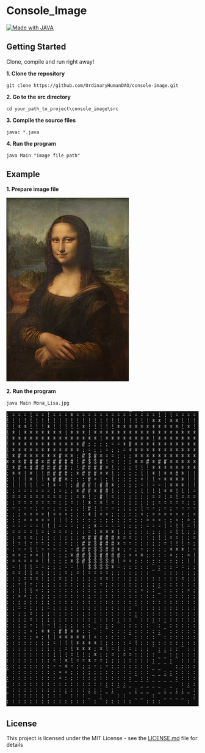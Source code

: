 # Console_Image
[![Made with JAVA](https://img.shields.io/badge/Made_with-JAVA-1abc9c.svg)](https://en.wikipedia.org/wiki/Java_(programming_language))

## Getting Started
Clone, compile and run right away!

**1. Clone the repository**
```
git clone https://github.com/OrdinaryHumanDAO/console-image.git
```
**2. Go to the src directory**
```
cd your_path_to_project\console_image\src
```
**3. Compile the source files**
```
javac *.java
```
**4. Run the program**
```
java Main "image file path"
```

## Example
**1. Prepare image file**

![Mona_Lisa.jpg](https://github.com/OrdinaryHumanDAO/console-image/blob/main/Mona_Lisa.jpg)

**2. Run the program**
```
java Main Mona_Lisa.jpg
```
![console_Mona_Lisa.png](https://github.com/OrdinaryHumanDAO/console-image/blob/main/console_Mona_Lisa.png)


## License
This project is licensed under the MIT License - see the [LICENSE.md](https://github.com/OrdinaryHumanDAO/console-image/blob/master/LICENSE.md) file for details